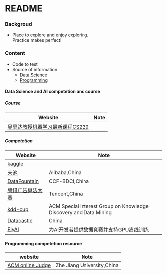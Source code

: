 README
====

### Backgroud
* Place to explore and enjoy exploring.<br/>
        Practice makes perfect!
    
### Content
* Code to test
* Source of information
  * [Data Science](<#### Data Science and AI competetion and resource>)
  * [Programming](<#### Programming competetion resource>)

#### Data Science and AI competetion and course  

##### Course

|  Website                        |         Note     |
|-----------                      |-----------           |
|[吴恩达教授机器学习最新课程CS229](https://www.bilibili.com/video/av79827258/?spm_id_from=333.788.videocard.1)|                      |




##### Competetion
|  Website                        |         Note     |
|-----------                      |-----------           |
|[kaggle](https://www.kaggle.com/)|                      |
|[天池](https://tianchi.aliyun.com/home/)|   Alibaba,China|
|[DataFountain](https://www.datafountain.cn/)|CCF-BDCI,China|
|[腾讯广告算法大赛](https://algo.qq.com/)|Tencent,China|
|[kdd-cup](https://www.kdd.org/kdd-cup)|ACM Special Interest Group on Knowledge Discovery and Data Mining|
|[Datacastle](https://www.pkbigdata.com/common/cmptIndex.html)|China|
|[FlyAI](https://www.flyai.com/)|为AI开发者提供数据竞赛并支持GPU离线训练|

#### Programming competetion resource
|website    |       Note|
|-----------|-----------|
|[ACM online Judge](https://zoj.pintia.cn/home)| Zhe Jiang University,China|
